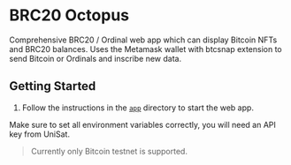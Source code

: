 # BRC20 Octopus

Comprehensive BRC20 / Ordinal web app which can display Bitcoin NFTs and BRC20 balances.
Uses the Metamask wallet with btcsnap extension to send Bitcoin or Ordinals and inscribe new data.

## Getting Started

1. Follow the instructions in the [`app`](./app) directory to start the web app.

Make sure to set all environment variables correctly, you will need an API key from UniSat.

> Currently only Bitcoin testnet is supported.
